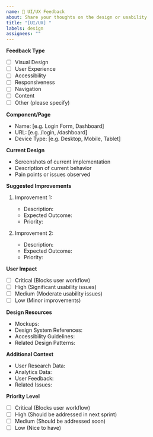 ```yaml
---
name: 🎨 UI/UX Feedback
about: Share your thoughts on the design or usability
title: "[UI/UX] "
labels: design
assignees: ""
---
```


**Feedback Type**

- [ ] Visual Design
- [ ] User Experience
- [ ] Accessibility
- [ ] Responsiveness
- [ ] Navigation
- [ ] Content
- [ ] Other (please specify)

**Component/Page**

- Name: [e.g. Login Form, Dashboard]
- URL: [e.g. /login, /dashboard]
- Device Type: [e.g. Desktop, Mobile, Tablet]

**Current Design**

- Screenshots of current implementation
- Description of current behavior
- Pain points or issues observed

**Suggested Improvements**

1. Improvement 1:

   - Description:
   - Expected Outcome:
   - Priority:

2. Improvement 2:
   - Description:
   - Expected Outcome:
   - Priority:

**User Impact**

- [ ] Critical (Blocks user workflow)
- [ ] High (Significant usability issues)
- [ ] Medium (Moderate usability issues)
- [ ] Low (Minor improvements)

**Design Resources**

- Mockups:
- Design System References:
- Accessibility Guidelines:
- Related Design Patterns:

**Additional Context**

- User Research Data:
- Analytics Data:
- User Feedback:
- Related Issues:

**Priority Level**

- [ ] Critical (Blocks user workflow)
- [ ] High (Should be addressed in next sprint)
- [ ] Medium (Should be addressed soon)
- [ ] Low (Nice to have)
